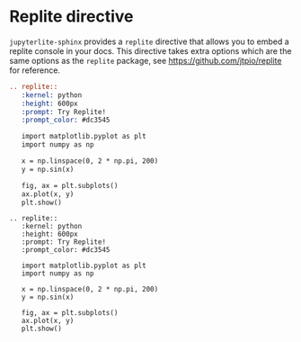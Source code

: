 # Replite directive

`jupyterlite-sphinx` provides a `replite` directive that allows you to embed a replite console in your docs.
This directive takes extra options which are the same options as the `replite` package, see <https://github.com/jtpio/replite> for reference.

```rst
.. replite::
   :kernel: python
   :height: 600px
   :prompt: Try Replite!
   :prompt_color: #dc3545

   import matplotlib.pyplot as plt
   import numpy as np

   x = np.linspace(0, 2 * np.pi, 200)
   y = np.sin(x)

   fig, ax = plt.subplots()
   ax.plot(x, y)
   plt.show()
```

```{eval-rst}
.. replite::
   :kernel: python
   :height: 600px
   :prompt: Try Replite!
   :prompt_color: #dc3545

   import matplotlib.pyplot as plt
   import numpy as np

   x = np.linspace(0, 2 * np.pi, 200)
   y = np.sin(x)

   fig, ax = plt.subplots()
   ax.plot(x, y)
   plt.show()
```
